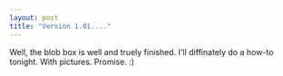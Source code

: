 ```yaml
---
layout: post
title: "Version 1.01...."
---
```

Well, the blob box is well and truely finished. I'll diffinately do a how-to
tonight. With pictures. Promise. :)

